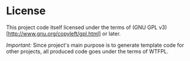 # License

This project code itself licensed under the terms of (GNU GPL v3)[http://www.gnu.org/copyleft/gpl.html] or later. 

*Important:* Since project's main purpose is to generate template code for other projects, 
all produced code goes under the terms of WTFPL.
